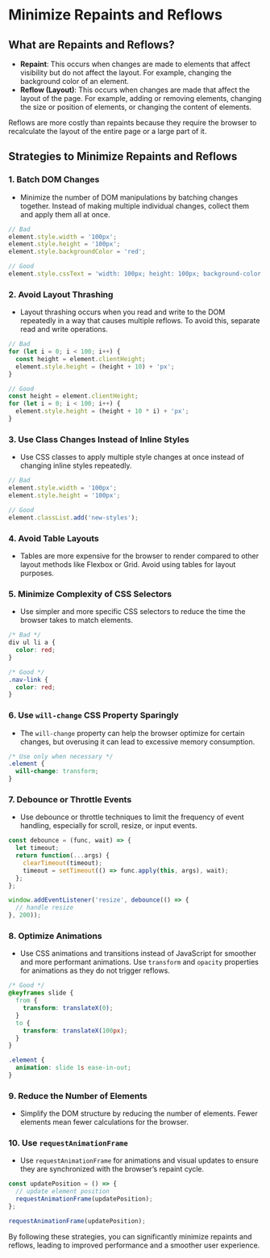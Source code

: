 # Minimize Repaints and Reflows

## What are Repaints and Reflows?

- **Repaint**: This occurs when changes are made to elements that affect visibility but do not affect the layout. For example, changing the background color of an element.
- **Reflow (Layout)**: This occurs when changes are made that affect the layout of the page. For example, adding or removing elements, changing the size or position of elements, or changing the content of elements.

Reflows are more costly than repaints because they require the browser to recalculate the layout of the entire page or a large part of it.

## Strategies to Minimize Repaints and Reflows

### 1. Batch DOM Changes

- Minimize the number of DOM manipulations by batching changes together. Instead of making multiple individual changes, collect them and apply them all at once.

```javascript
// Bad
element.style.width = '100px';
element.style.height = '100px';
element.style.backgroundColor = 'red';

// Good
element.style.cssText = 'width: 100px; height: 100px; background-color: red;';
```

### 2. Avoid Layout Thrashing

- Layout thrashing occurs when you read and write to the DOM repeatedly in a way that causes multiple reflows. To avoid this, separate read and write operations.

```javascript
// Bad
for (let i = 0; i < 100; i++) {
  const height = element.clientHeight;
  element.style.height = (height + 10) + 'px';
}

// Good
const height = element.clientHeight;
for (let i = 0; i < 100; i++) {
  element.style.height = (height + 10 * i) + 'px';
}
```

### 3. Use Class Changes Instead of Inline Styles

- Use CSS classes to apply multiple style changes at once instead of changing inline styles repeatedly.

```javascript
// Bad
element.style.width = '100px';
element.style.height = '100px';

// Good
element.classList.add('new-styles');
```

### 4. Avoid Table Layouts

- Tables are more expensive for the browser to render compared to other layout methods like Flexbox or Grid. Avoid using tables for layout purposes.

### 5. Minimize Complexity of CSS Selectors

- Use simpler and more specific CSS selectors to reduce the time the browser takes to match elements.

```css
/* Bad */
div ul li a {
  color: red;
}

/* Good */
.nav-link {
  color: red;
}
```

### 6. Use `will-change` CSS Property Sparingly

- The `will-change` property can help the browser optimize for certain changes, but overusing it can lead to excessive memory consumption.

```css
/* Use only when necessary */
.element {
  will-change: transform;
}
```

### 7. Debounce or Throttle Events

- Use debounce or throttle techniques to limit the frequency of event handling, especially for scroll, resize, or input events.

```javascript
const debounce = (func, wait) => {
  let timeout;
  return function(...args) {
    clearTimeout(timeout);
    timeout = setTimeout(() => func.apply(this, args), wait);
  };
};

window.addEventListener('resize', debounce(() => {
  // handle resize
}, 200));
```

### 8. Optimize Animations

- Use CSS animations and transitions instead of JavaScript for smoother and more performant animations. Use `transform` and `opacity` properties for animations as they do not trigger reflows.

```css
/* Good */
@keyframes slide {
  from {
    transform: translateX(0);
  }
  to {
    transform: translateX(100px);
  }
}

.element {
  animation: slide 1s ease-in-out;
}
```

### 9. Reduce the Number of Elements

- Simplify the DOM structure by reducing the number of elements. Fewer elements mean fewer calculations for the browser.

### 10. Use `requestAnimationFrame`

- Use `requestAnimationFrame` for animations and visual updates to ensure they are synchronized with the browser’s repaint cycle.

```javascript
const updatePosition = () => {
  // update element position
  requestAnimationFrame(updatePosition);
};

requestAnimationFrame(updatePosition);
```

By following these strategies, you can significantly minimize repaints and reflows, leading to improved performance and a smoother user experience.